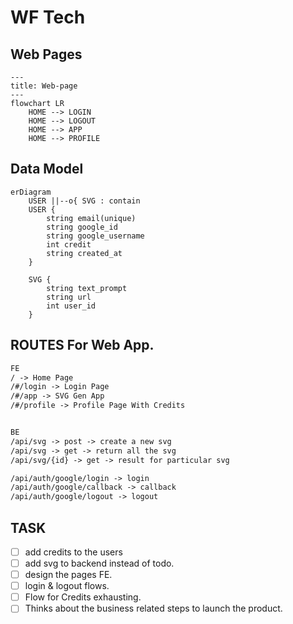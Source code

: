 

# WF Tech


## Web Pages

```mermaid
---
title: Web-page
---
flowchart LR
    HOME --> LOGIN
    HOME --> LOGOUT
    HOME --> APP
    HOME --> PROFILE
```

## Data Model

```mermaid
erDiagram
    USER ||--o{ SVG : contain
    USER {
        string email(unique)
        string google_id
        string google_username
        int credit
        string created_at
    }

    SVG {
        string text_prompt
        string url
        int user_id
    }
```


## ROUTES For Web App.

```txt
FE
/ -> Home Page
/#/login -> Login Page
/#/app -> SVG Gen App
/#/profile -> Profile Page With Credits


BE
/api/svg -> post -> create a new svg
/api/svg -> get -> return all the svg
/api/svg/{id} -> get -> result for particular svg

/api/auth/google/login -> login
/api/auth/google/callback -> callback
/api/auth/google/logout -> logout
```



## TASK

- [ ] add credits to the users
- [ ] add svg to backend instead of todo.
- [ ] design the pages FE.
- [ ] login & logout flows.
- [ ] Flow for Credits exhausting.
- [ ] Thinks about the business related steps to launch the product.